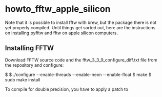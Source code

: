 # howto_fftw_apple_silicon

Note that it is possible to install fftw with brew, but the package there is not yet properly compiled.
Until things get sorted out, here are the instructions on installing pyfftw and fftw on apple silicon computers.

## Installing FFTW 

Download FFTW source code and the fftw_3_3_9_configure_diff.txt file from the repository and configure:

$ 
$ ./configure --enable-threads --enable-neon --enable-float
$ make
$ sudo make install

To compile for double precision, you have to apply a patch to 



